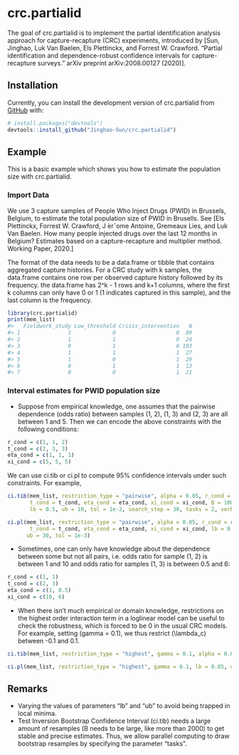 
<!-- README.md is generated from README.Rmd. Please edit that file -->

# crc.partialid

<!-- badges: start -->

<!-- badges: end -->

The goal of crc.partialid is to implement the partial identification
analysis approach for capture-recapture (CRC) experiments, introduced by
\[Sun, Jinghao, Luk Van Baelen, Els Plettinckx, and Forrest W. Crawford.
“Partial identification and dependence-robust confidence intervals for
capture-recapture surveys.” arXiv preprint arXiv:2008.00127 (2020)\].

## Installation

Currently, you can install the development version of crc.partialid from
[GitHub](https://github.com/) with:

``` r
# install.packages("devtools")
devtools::install_github("Jinghao-Sun/crc.partialid")
```

## Example

This is a basic example which shows you how to estimate the population
size with crc.partialid.

### Import Data

We use 3 capture samples of People Who Inject Drugs (PWID) in Brussels,
Belgium, to estimate the total population size of PWID in Brusells. See
\[Els Plettinckx, Forrest W. Crawford, J ́erˆome Antoine, Gremeaux Lies,
and Luk Van Baelen. How many people injected drugs over the last 12
months in Belgium? Estimates based on a capture-recapture and multiplier
method. Working Paper, 2020.\]

The format of the data needs to be a data.frame or tibble that contains
aggregated capture histories. For a CRC study with k samples, the
data.frame contains one row per observed capture history followed by its
frequency. the data.frame has 2^k - 1 rows and k+1 columns, where the
first k columns can only have 0 or 1 (1 indicates captured in this
sample), and the last column is the frequency.

``` r
library(crc.partialid)
print(mem_list)
#>   Fieldwork_study Low_threshold Crisis_intervention   N
#> 1               1             0                   0  89
#> 2               1             1                   0  24
#> 3               0             1                   0 103
#> 4               1             1                   1  27
#> 5               1             0                   1  29
#> 6               0             1                   1  13
#> 7               0             0                   1  21
```

### Interval estimates for PWID population size

  - Suppose from empirical knowledge, one assumes that the pairwise
    dependence (odds ratio) between samples (1, 2), (1, 3) and (2, 3)
    are all between 1 and 5. Then we can encode the above constraints
    with the following conditions:

<!-- end list -->

``` r
r_cond = c(1, 1, 2)
t_cond = c(2, 3, 3)
eta_cond = c(1, 1, 1)
xi_cond = c(5, 5, 5)
```

We can use ci.tib or ci.pl to compute 95% confidence intervals under
such constraints. For example,

``` r
ci.tib(mem_list, restriction_type = "pairwise", alpha = 0.05, r_cond = r_cond, 
       t_cond = t_cond, eta_cond = eta_cond, xi_cond = xi_cond, B = 1000,
       lb = 0.5, ub = 10, tol = 1e-2, search_step = 30, tasks = 2, verbose = TRUE)

ci.pl(mem_list, restriction_type = "pairwise", alpha = 0.05, r_cond = r_cond, 
       t_cond = t_cond, eta_cond = eta_cond, xi_cond = xi_cond, lb = 0.5,
      ub = 30, tol = 1e-3)
```

  - Sometimes, one can only have knowledge about the dependence between
    some but not all pairs, i.e. odds ratio for sample (1, 2) is between
    1 and 10 and odds ratio for samples (1, 3) is between 0.5 and 6:

<!-- end list -->

``` r
r_cond = c(1, 1)
t_cond = c(2, 3)
eta_cond = c(1, 0.5)
xi_cond = c(10, 6)
```

  - When there isn’t much empirical or domain knowledge, restrictions on
    the highest order interaction term in a loglinear model can be
    useful to check the robustness, which is forced to be 0 in the usual
    CRC models. For example, setting \(gamma = 0.1\), we thus restrict
    \(\lambda_c\) between -0.1 and 0.1.

<!-- end list -->

``` r
ci.tib(mem_list, restriction_type = "highest", gamma = 0.1, alpha = 0.05, B = 500,lb = 0.5, ub = 60, tol = 1e-3, search_step = 30, tasks = 2, verbose = TRUE)

ci.pl(mem_list, restriction_type = "highest", gamma = 0.1, lb = 0.05, ub = 60, tol = 1e-3)
```

## Remarks

  - Varying the values of parameters “lb” and “ub” to avoid being
    trapped in local minima.
  - Test Inversion Bootstrap Confidence Interval (ci.tib) needs a large
    amount of resamples (B needs to be large, like more than 2000) to
    get stable and precise estimates. Thus, we allow parallel computing
    to draw bootstrap resamples by specifying the parameter “tasks”.

